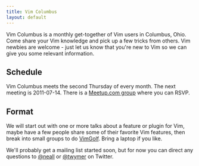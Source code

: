 ```yaml
---
title: Vim Columbus
layout: default
---
```


Vim Columbus is a monthly get-together of Vim users in Columbus, Ohio. Come
share your Vim knowledge and pick up a few tricks from others. Vim newbies
are welcome - just let us know that you're new to Vim so we can give you
some relevant information.

## Schedule

Vim Columbus meets the second Thursday of every month. The next meeting is
2011-07-14. There is a [Meetup.com group](http://www.meetup.com/Vim-Columbus/)
where you can RSVP.

## Format

We will start out with one or more talks about a feature or plugin for Vim,
maybe have a few people share some of their favorite Vim features, then break
into small groups to do [VimGolf](http://vimgolf.com). Bring a laptop if you
like.

We'll probably get a mailing list started soon, but for now you can direct any
questions to [@neall](https://twitter.com/neall) or
[@twymer](https://twitter.com/twymer) on Twitter.
